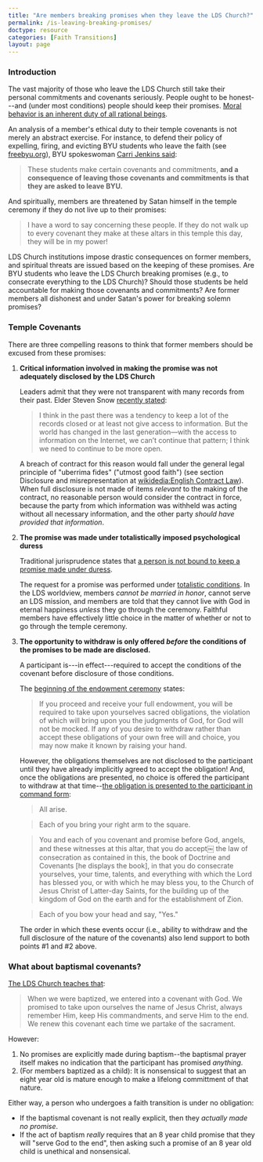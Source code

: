 ```yaml
---
title: "Are members breaking promises when they leave the LDS Church?"
permalink: /is-leaving-breaking-promises/
doctype: resource
categories: [Faith Transitions]
layout: page
---
```


### Introduction

The vast majority of those who leave the LDS Church still take their personal commitments and covenants seriously.  People ought to be honest---and (under most conditions) people should keep their promises.  [Moral behavior is an inherent duty of all rational beings](https://www.secularhumanism.org/index.php/12).

An analysis of a member's ethical duty to their temple covenants is not merely an abstract exercise.  For instance, to defend their policy of expelling, firing, and evicting BYU students who leave the faith (see [freebyu.org](http://www.freebyu.org/)), BYU spokeswoman [Carri Jenkins said](http://kutv.com/news/local/byu-students-speak-out-against-honor-code-policies-to-accreditation-board):

> These students make certain covenants and commitments, **and a consequence of leaving those covenants and commitments is that they are asked to leave BYU.**

And spiritually, members are threatened by Satan himself in the temple ceremony if they do not live up to their promises:

> I have a word to say concerning these people. If they do not walk up to every covenant they make at these altars in this temple this day, they will be in my power!

LDS Church institutions impose drastic consequences on former members, and spiritual threats are issued based on the keeping of these promises.  Are BYU students who leave the LDS Church breaking promises (e.g., to consecrate everything to the LDS Church)?  Should those students be held accountable for making those covenants and commitments?  Are former members all dishonest and under Satan's power for breaking solemn promises?

### Temple Covenants

There are three compelling reasons to think that former members should be excused from these promises:

1. **Critical information involved in making the promise was not adequately disclosed by the LDS Church**

    Leaders admit that they were not transparent with many records from their past.  Elder Steven Snow [recently stated](http://mi.byu.edu/truth-in-church-history-excerpts-from-the-religious-educators-qa-with-elder-steven-snow/):

    > I think in the past there was a tendency to keep a lot of the records closed or at least not give access to information. But the world has changed in the last generation—with the access to information on the Internet, we can’t continue that pattern; I think we need to continue to be more open.

    A breach of contract for this reason would fall under the general legal principle of "uberrima fides" ("utmost good faith") (see section Disclosure and misrepresentation at [wikidedia:English Contract Law](https://en.wikipedia.org/wiki/English_contract_law)).  When full disclosure is not made of items *relevant* to the making of the contract, no reasonable person would consider the contract in force, because the party from which information was withheld was acting without all necessary information, and the other party *should have provided that information*.

2. **The promise was made under totalistically imposed psychological duress**

    Traditional jurisprudence states that [a person is not bound to keep a promise made under duress](https://books.google.com/books?id=m1qPDDJLYUMC&pg=PA55&lpg=PA55&dq=should+I+keep+a+promise+made+under+duress&source=bl&ots=bvB5wi7gy3&sig=3FKyEFp_WdsWY1QNnpt4RIFeEDk&hl=en&sa=X&ved=0ahUKEwjl2YHir7TMAhWinIMKHeq_Ay4Q6AEIHTAA#v=onepage&q=should%20I%20keep%20a%20promise%20made%20under%20duress&f=false).

    The request for a promise was performed under [totalistic conditions](https://mormonbandwagon.com/bwv549/three-fold-nature-lds-church-corporate-totalistic-individual-growth/).  In the LDS worldview, members _cannot be married in honor_, cannot serve an LDS mission, and members are told that they cannot live with God in eternal happiness _unless_ they go through the ceremony.  Faithful members have effectively little choice in the matter of whether or not to go through the temple ceremony.

3. **The opportunity to withdraw is only offered _before_ the conditions of the promises to be made are disclosed.**

    A participant is---in effect---required to accept the conditions of the covenant before disclosure of those conditions.

    The [beginning of the endowment ceremony](http://www.ldsendowment.org/proper.html) states:

    > If you proceed and receive your full endowment, you will be required to take upon yourselves sacred obligations, the violation of which will bring upon you the judgments of God, for God will not be mocked.  If any of you desire to withdraw rather than accept these obligations of your own free will and choice, you may now make it known by raising your hand.

    However, the obligations themselves are not disclosed to the participant until they have already implicitly agreed to accept the obligation!  And, once the obligations are presented, no choice is offered the participant to withdraw at that time--[the obligation is presented to the participant in command form](http://www.ldsendowment.org/terrestrial.html):

    > All arise.

    > Each of you bring your right arm to the square.

    > You and each of you covenant and promise before God, angels, and these witnesses at this altar, that you do accept￼ the law of consecration as contained in this, the book of Doctrine and Covenants [he displays the book], in that you do consecrate yourselves, your time, talents, and everything with which the Lord has blessed you, or with which he may bless you, to the Church of Jesus Christ of Latter-day Saints, for the building up of the kingdom of God on the earth and for the establishment of Zion.

    > Each of you bow your head and say, "Yes."

    The order in which these events occur (i.e., ability to withdraw and the full disclosure of the nature of the covenants) also lend support to both points #1 and #2 above.

### What about baptismal covenants?

[The LDS Church teaches that](https://www.lds.org/youth/learn/yw/ordinances-covenants/baptism?lang=eng):

> When we were baptized, we entered into a covenant with God. We promised to take upon ourselves the name of Jesus Christ, always remember Him, keep His commandments, and serve Him to the end. We renew this covenant each time we partake of the sacrament.

However:

1. No promises are explicitly made during baptism--the baptismal prayer itself makes no indication that the participant has promised *anything*.
2. (For members baptized as a child): It is nonsensical to suggest that an eight year old is mature enough to make a lifelong committment of that nature.

Either way, a person who undergoes a faith transition is under no obligation:

* If the baptismal covenant is not really explicit, then they *actually made no promise*.
* If the act of baptism *really* requires that an 8 year child promise that they will "serve God to the end", then asking such a promise of an 8 year old child is unethical and nonsensical.
